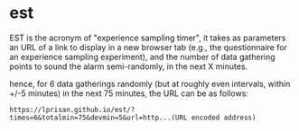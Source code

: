 # est
EST is the acronym of "experience sampling timer", it takes as parameters an URL of a link to display in a new browser tab (e.g., the questionnaire for an experience sampling experiment), and the number of data gathering points to sound the alarm semi-randomly, in the next X minutes.

hence, for 6 data gatherings randomly (but at roughly even intervals, within +/-5 minutes) in the next 75 minutes, the URL can be as follows:

```
https://lprisan.github.io/est/?times=6&totalmin=75&devmin=5&url=http...(URL encoded address)
```

